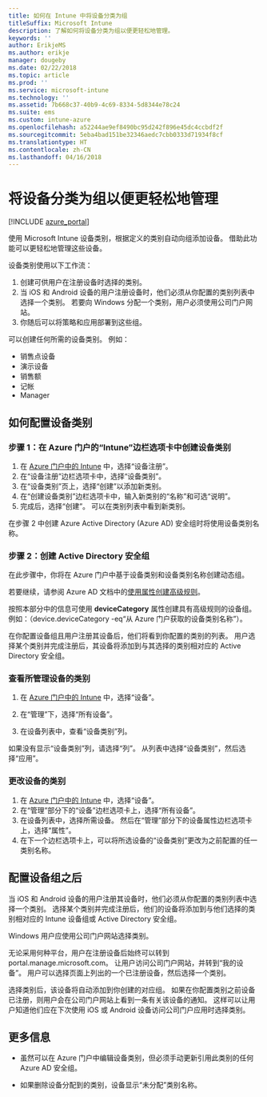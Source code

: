 ```yaml
---
title: 如何在 Intune 中将设备分类为组
titleSuffix: Microsoft Intune
description: 了解如何将设备分类为组以便更轻松地管理。
keywords: ''
author: ErikjeMS
ms.author: erikje
manager: dougeby
ms.date: 02/22/2018
ms.topic: article
ms.prod: ''
ms.service: microsoft-intune
ms.technology: ''
ms.assetid: 7b668c37-40b9-4c69-8334-5d8344e78c24
ms.suite: ems
ms.custom: intune-azure
ms.openlocfilehash: a52244ae9ef8490bc95d242f896e45dc4ccbdf2f
ms.sourcegitcommit: 5eba4bad151be32346aedc7cbb0333d71934f8cf
ms.translationtype: HT
ms.contentlocale: zh-CN
ms.lasthandoff: 04/16/2018
---
```

# <a name="categorize-devices-into-groups-for-easier-management"></a>将设备分类为组以便更轻松地管理

[!INCLUDE [azure_portal](./includes/azure_portal.md)]

使用 Microsoft Intune 设备类别，根据定义的类别自动向组添加设备。 借助此功能可以更轻松地管理这些设备。

设备类别使用以下工作流：
1. 创建可供用户在注册设备时选择的类别。
2. 当 iOS 和 Android 设备的用户注册设备时，他们必须从你配置的类别列表中选择一个类别。 若要向 Windows 分配一个类别，用户必须使用公司门户网站。
3. 你随后可以将策略和应用部署到这些组。

可以创建任何所需的设备类别。 例如：
- 销售点设备
- 演示设备
- 销售额
- 记帐
- Manager

## <a name="how-to-configure-device-categories"></a>如何配置设备类别

### <a name="step-1-create-device-categories-on-the-intune-blade-of-the-azure-portal"></a>步骤 1：在 Azure 门户的“Intune”边栏选项卡中创建设备类别
1. 在 [Azure 门户中的 Intune](https://aka.ms/intuneportal) 中，选择“设备注册”。
2. 在“设备注册”边栏选项卡中，选择“设备类别”。
3. 在“设备类别”页上，选择“创建”以添加新类别。
4. 在“创建设备类别”边栏选项卡中，输入新类别的“名称”和可选“说明”。
5. 完成后，选择“创建”。 可以在类别列表中看到新类别。

在步骤 2 中创建 Azure Active Directory (Azure AD) 安全组时将使用设备类别名称。

### <a name="step-2-create-azure-active-directory-security-groups"></a>步骤 2：创建 Active Directory 安全组
在此步骤中，你将在 Azure 门户中基于设备类别和设备类别名称创建动态组。

若要继续，请参阅 Azure AD 文档中的[使用属性创建高级规则](https://azure.microsoft.com/documentation/articles/active-directory-accessmanagement-groups-with-advanced-rules/#using-attributes-to-create-rules-for-device-objects)。

按照本部分中的信息可使用 **deviceCategory** 属性创建具有高级规则的设备组。 例如：（device.deviceCategory -eq“从 Azure 门户获取的设备类别名称”）。

在你配置设备组且用户注册其设备后，他们将看到你配置的类别的列表。 用户选择某个类别并完成注册后，其设备将添加到与其选择的类别相对应的 Active Directory 安全组。

### <a name="view-the-categories-of-devices-that-you-manage"></a>查看所管理设备的类别

1.  在 [Azure 门户中的 Intune](https://aka.ms/intuneportal) 中，选择“设备”。

2.  在“管理”下，选择“所有设备”。

3.  在设备列表中，查看“设备类别”列。

如果没有显示“设备类别”列，请选择“列”。 从列表中选择“设备类别”，然后选择“应用”。

### <a name="change-the-category-of-a-device"></a>更改设备的类别

1. 在 [Azure 门户中的 Intune](https://aka.ms/intuneportal) 中，选择“设备”。
2. 在“管理”部分下的“设备”边栏选项卡上，选择“所有设备”。
3. 在设备列表中，选择所需设备。 然后在“管理”部分下的设备属性边栏选项卡上，选择“属性”。
4. 在下一个边栏选项卡上，可以将所选设备的“设备类别”更改为之前配置的任一类别名称。

## <a name="after-you-configure-device-groups"></a>配置设备组之后

当 iOS 和 Android 设备的用户注册其设备时，他们必须从你配置的类别列表中选择一个类别。 选择某个类别并完成注册后，他们的设备将添加到与他们选择的类别相对应的 Intune 设备组或 Active Directory 安全组。

Windows 用户应使用公司门户网站选择类别。

无论采用何种平台，用户在注册设备后始终可以转到 portal.manage.microsoft.com。 让用户访问公司门户网站，并转到“我的设备”。 用户可以选择页面上列出的一个已注册设备，然后选择一个类别。

选择类别后，该设备将自动添加到你创建的对应组。 如果在你配置类别之前设备已注册，则用户会在公司门户网站上看到一条有关该设备的通知。 这样可以让用户知道他们应在下次使用 iOS 或 Android 设备访问公司门户应用时选择类别。

## <a name="further-information"></a>更多信息
- 虽然可以在 Azure 门户中编辑设备类别，但必须手动更新引用此类别的任何 Azure AD 安全组。

- 如果删除设备分配到的类别，设备显示“未分配”类别名称。
